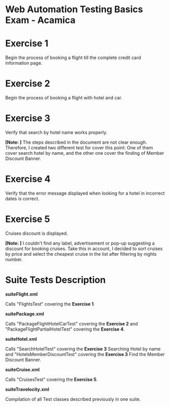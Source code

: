 # Web Automation Testing Basics Exam - Acamica

# Exercise 1
Begin the process of booking a flight till the complete credit card information page.

# Exercise 2
Begin the process of booking a flight with hotel and car.

# Exercise 3
Verify that search by hotel name works properly.

**[Note: ]** The steps described in the document are not clear enough.  Therefore, I created two different test for cover this point: 
One of them cover search hotel by name, and the other one cover the finding of Member Discount Banner.

# Exercise 4
Verify that the error message displayed when looking for a hotel in incorrect dates is
correct.

# Exercise 5
Cruises discount is displayed.

**[Note: ]** I couldn't find any label, advertisement or pop-up suggesting a discount for booking cruises.
Take this in account, I decided to sort cruises by price and select the cheapest cruise in the list after filtering by nights number.

# Suite Tests Description

**suiteFlight.xml**

Calls "FlightsTest" covering the **Exercise 1**.

**suitePackage.xml**

Calls "PackageFlightHotelCarTest" covering the **Exercise 2** and "PackageFlightPartialHotelTest" covering the **Exercise 4**.

**suiteHotel.xml**

Calls "SearchHotelTest" covering the **Exercise 3** Searching Hotel by name and "HotelsMemberDiscountTest" covering the **Exercise 3** Find the Member Discount Banner.

**suiteCruise.xml**

Calls "CruisesTest" covering the **Exercise 5**.

**suiteTravelocity.xml**

Compilation of all Test classes described previously in one suite.